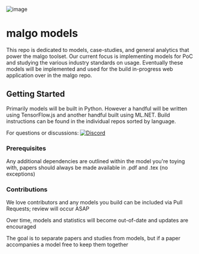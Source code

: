 ![image](https://user-images.githubusercontent.com/17502298/51855300-e6bfab00-22fa-11e9-9386-5b4be49bddea.png)

# malgo models

This repo is dedicated to models, case-studies, and general analytics that power the malgo toolset. Our current focus is implementing models for PoC and studying the various industry standards on usage. Eventually these models will be implemented and used for the build in-progress web application over in the malgo repo.

## Getting Started

Primarily models will be built in Python. However a handful will be written using TensorFlow.js and another handful built using ML.NET. Build instructions can be found in the individual repos sorted by language.

For questions or discussions: [![Discord](https://user-images.githubusercontent.com/7288322/34471967-1df7808a-efbb-11e7-9088-ed0b04151291.png)](https://discord.gg/YzeEJ4)

### Prerequisites

Any additional dependencies are outlined within the model you're toying with, papers should always be made available in .pdf and .tex (no exceptions)

### Contributions

We love contributors and any models you build can be included via Pull Requests; review will occur ASAP

Over time, models and statistics will become out-of-date and updates are encouraged

The goal is to separate papers and studies from models, but if a paper accompanies a model free to keep them together
